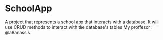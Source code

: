 # SchoolApp
A project that represents a school app that interacts with a database. It will use CRUD methods to interact with the database's tables
My proffesor : @a8anassis

